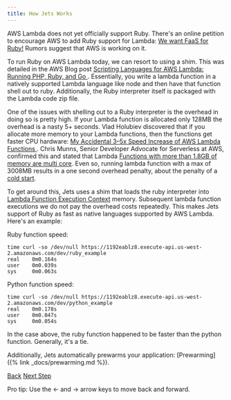 ```yaml
---
title: How Jets Works
---
```


AWS Lambda does not yet officially support Ruby. There's an online petition to encourage AWS to add Ruby support for Lambda: [We want FaaS for Ruby!](https://www.serverless-ruby.org/) Rumors suggest that AWS is working on it.

To run Ruby on AWS Lambda today, we can resort to using a shim. This was detailed in the AWS Blog post [Scripting Languages for AWS Lambda: Running PHP, Ruby, and Go
](https://aws.amazon.com/blogs/compute/scripting-languages-for-aws-lambda-running-php-ruby-and-go/).  Essentially, you write a lambda function in a natively supported Lambda language like node and then have that function shell out to ruby. Additionally, the Ruby interpreter itself is packaged with the Lambda code zip file.

One of the issues with shelling out to a Ruby interpreter is the overhead in doing so is pretty high. If your Lambda function is allocated only 128MB the overhead is a nasty 5+ seconds. Vlad Holubiev discovered that if you allocate more memory to your Lambda functions, then the functions get faster CPU hardware: [My Accidental 3–5x Speed Increase of AWS Lambda Functions
](https://serverless.zone/my-accidental-3-5x-speed-increase-of-aws-lambda-functions-6d95351197f). Chris Munns, Senior Developer Advocate for Serverless at AWS, confirmed this and stated that
Lambda [Functions with more than 1.8GB of memory are multi core](https://www.jeremydaly.com/15-key-takeaways-from-the-serverless-talk-at-aws-startup-day/).  Even so, running lambda function with a max of 3008MB results in a one second overhead penalty, about the penalty of a [cold start](https://theburningmonk.com/2018/01/im-afraid-youre-thinking-about-aws-lambda-cold-starts-all-wrong/).

To get around this, Jets uses a shim that loads the ruby interpreter into [Lambda Function Execution Context](https://docs.aws.amazon.com/lambda/latest/dg/running-lambda-code.html) memory. Subsequent lambda function executions we do not pay the overhead costs repeatedly. This makes Jets support of Ruby as fast as native languages supported by AWS Lambda.  Here's an example:

Ruby function speed:

    time curl -so /dev/null https://1192eablz8.execute-api.us-west-2.amazonaws.com/dev/ruby_example
    real    0m0.164s
    user    0m0.039s
    sys     0m0.063s

Python function speed:

    time curl -so /dev/null https://1192eablz8.execute-api.us-west-2.amazonaws.com/dev/python_example
    real    0m0.178s
    user    0m0.047s
    sys     0m0.054s

In the case above, the ruby function happened to be faster than the python function. Generally, it's a tie.

Additionally, Jets automatically prewarms your application: [Prewarming]({% link _docs/prewarming.md %}).

<a id="prev" class="btn btn-basic" href="{% link _docs/crud-json-activerecord.md %}">Back</a>
<a id="next" class="btn btn-primary" href="{% link _docs/lambdagems.md %}">Next Step</a>
<p class="keyboard-tip">Pro tip: Use the <- and -> arrow keys to move back and forward.</p>

